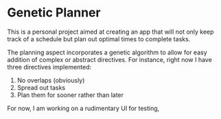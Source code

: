 # Genetic Planner

This is a personal project aimed at creating an app that will not only keep track of a schedule but plan out optimal times to complete tasks.

The planning aspect incorporates a genetic algorithm to allow for easy addition of complex or abstract directives. For instance, right now I have three directives implemented:
1. No overlaps (obviously)
2. Spread out tasks
3. Plan them for sooner rather than later

For now, I am working on a rudimentary UI for testing,
